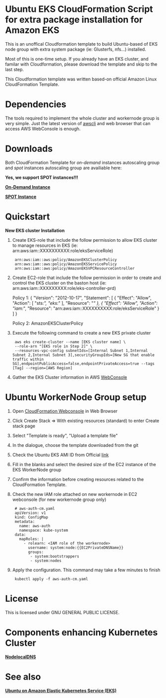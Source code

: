 # **Ubuntu EKS CloudFormation Script for extra package installation for Amazon EKS** #


This is an unoffical Cloudformation template to build Ubuntu-based of EKS node group with extra system package (ie: Glusterfs, nfs...) installed. 

Most of this is one-time setup. If you already have an EKS cluster, and familar with Cloudformation, please download the template and skip to the last step.

This Cloudformation template was written based-on official Amazon Linux CloudFormation Template.  

# Dependencies

The tools required to implement the whole cluster and workernode group is very simple. Just the latest version of [awscli](https://aws.amazon.com/cli/) and web browser that can access AWS WebConsole is enough. 


# Downloads 

Both CloudFormation Template for *on-demand* instances autoscaling group and *spot* instances autoscaling group are availiable here: 

**Yes, we support SPOT instances!!!**

**[On-Demand Instance](https://raw.githubusercontent.com/jeanbaptisteng/ubuntueks-cloudformation/master/Ubuntu.yaml)**
 
**[SPOT Instance](https://raw.githubusercontent.com/jeanbaptisteng/ubuntueks-cloudformation/master/Ubuntu-spot.yaml)**


# Quickstart
**New EKS cluster Installation**

1. Create EKS-role that include the follow permission to allow EKS cluster to manage resources in EKS (ie: arn:aws:iam::XXXXXXXXXX:role/eksServiceRole)

		arn:aws:iam::aws:policy/AmazonEKSClusterPolicy
		arn:aws:iam::aws:policy/AmazonEKSServicePolicy
		arn:aws:iam::aws:policy/AmazonEKSVPCResourceController

2. Create EC2-role that include the follow permission in order to create and control the EKS cluster on the baston host (ie: arn:aws:iam::XXXXXXXXX:role/eks-controller-prd)

	Policy 1:
	{
    "Version": "2012-10-17",
    "Statement": [
        {
            "Effect": "Allow",
            "Action": [
                "sts:*",
                "eks:*"
            ],
            "Resource": "*"
        },
        {
            "Effect": "Allow",
            "Action": "iam:*",
            "Resource": "arn:aws:iam::XXXXXXXXXX:role/eksServiceRole"
        }
    ]
	}

	Policy 2: 
	AmazonEKSClusterPolicy



3. Execute the following command to create a new EKS private cluster

		aws eks create-cluster --name [EKS cluster name] \ 
		--role-arn "[EKS role in Step 2]" \
		--resources-vpc-config subnetIds=[Internal Subnet 1,Internal Subnet 2,Internal Subnet 3],securityGroupIds=[New SG that enable traffic within SG],endpointPublicAccess=false,endpointPrivateAccess=true --tags [Tag] --region=[AWS Region]

4. Gather the EKS Cluster information in AWS [WebConsole](https://console.aws.amazon.com/eks/home)



# Ubuntu WorkerNode Group setup

1. Open [CloudFormation Webconsole](https://console.aws.amazon.com/cloudformation/) in Web Browser

2. Click Create Stack =>  With existing resources (standard) to enter Create stack page

3. Select "Template is ready", "Upload a template file" 

4. In the dialogue, choose the template downloaded from the git

5. Check the Ubuntu EKS AMI ID from Official [link](https://cloud-images.ubuntu.com/docs/aws/eks/)
 
6. Fill in the blanks and select the desired size of the EC2 instance of the EKS WorkerNode group

7. Confirm the information before creating resources related to the CloudFormation Template. 

8. Check the new IAM role attached on new workernode in EC2 webconsole (for new workernode group only)


		# aws-auth-cm.yaml
		apiVersion: v1
		kind: ConfigMap
		metadata:
		  name: aws-auth
		  namespace: kube-system
		data:
	  	  mapRoles: |
    		- rolearn: <IAM role of the workernode>
      		  username: system:node:{{EC2PrivateDNSName}}
      		  groups:
        	   - system:bootstrappers
        	   - system:nodes

8. Apply the configuration. This command may take a few minutes to finish

		kubectl apply -f aws-auth-cm.yaml

# License

This is licensed under GNU GENERAL PUBLIC LICENSE.

# Components enhancing Kubernetes Cluster

[**NodelocalDNS**](https://github.com/jeanbaptisteng/bottlerocket-cloudformation/tree/master/plugins/NodeLocalDNS)



# See also

**[Ubuntu on Amazon Elastic Kubernetes Service (EKS)](https://cloud-images.ubuntu.com/docs/aws/eks/)**


